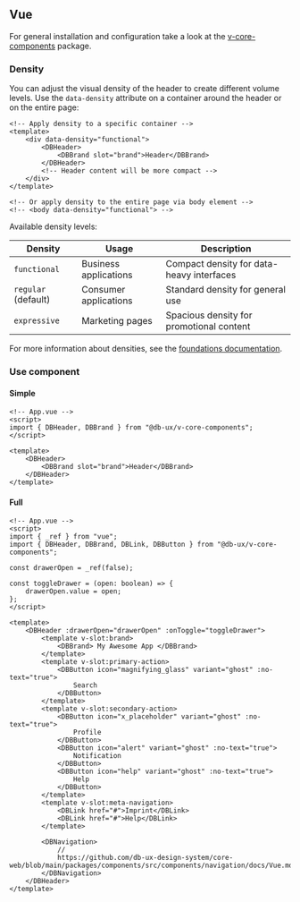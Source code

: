 ## Vue

For general installation and configuration take a look at the [v-core-components](https://www.npmjs.com/package/@db-ux/v-core-components) package.

### Density

You can adjust the visual density of the header to create different volume levels. Use the `data-density` attribute on a container around the header or on the entire page:

```vue App.vue
<!-- Apply density to a specific container -->
<template>
	<div data-density="functional">
		<DBHeader>
			<DBBrand slot="brand">Header</DBBrand>
		</DBHeader>
		<!-- Header content will be more compact -->
	</div>
</template>

<!-- Or apply density to the entire page via body element -->
<!-- <body data-density="functional"> -->
```

Available density levels:

| Density | Usage | Description |
|---------|-------|-------------|
| `functional` | Business applications | Compact density for data-heavy interfaces |
| `regular` (default) | Consumer applications | Standard density for general use |
| `expressive` | Marketing pages | Spacious density for promotional content |

For more information about densities, see the [foundations documentation](../../../../../foundations/docs/Densities.md).

### Use component

#### Simple

```vue App.vue
<!-- App.vue -->
<script>
import { DBHeader, DBBrand } from "@db-ux/v-core-components";
</script>

<template>
	<DBHeader>
		<DBBrand slot="brand">Header</DBBrand>
	</DBHeader>
</template>
```

#### Full

```vue App.vue
<!-- App.vue -->
<script>
import { _ref } from "vue";
import { DBHeader, DBBrand, DBLink, DBButton } from "@db-ux/v-core-components";

const drawerOpen = _ref(false);

const toggleDrawer = (open: boolean) => {
	drawerOpen.value = open;
};
</script>

<template>
	<DBHeader :drawerOpen="drawerOpen" :onToggle="toggleDrawer">
		<template v-slot:brand>
			<DBBrand> My Awesome App </DBBrand>
		</template>
		<template v-slot:primary-action>
			<DBButton icon="magnifying_glass" variant="ghost" :no-text="true">
				Search
			</DBButton>
		</template>
		<template v-slot:secondary-action>
			<DBButton icon="x_placeholder" variant="ghost" :no-text="true">
				Profile
			</DBButton>
			<DBButton icon="alert" variant="ghost" :no-text="true">
				Notification
			</DBButton>
			<DBButton icon="help" variant="ghost" :no-text="true">
				Help
			</DBButton>
		</template>
		<template v-slot:meta-navigation>
			<DBLink href="#">Imprint</DBLink>
			<DBLink href="#">Help</DBLink>
		</template>

		<DBNavigation>
			//
			https://github.com/db-ux-design-system/core-web/blob/main/packages/components/src/components/navigation/docs/Vue.md
		</DBNavigation>
	</DBHeader>
</template>
```
